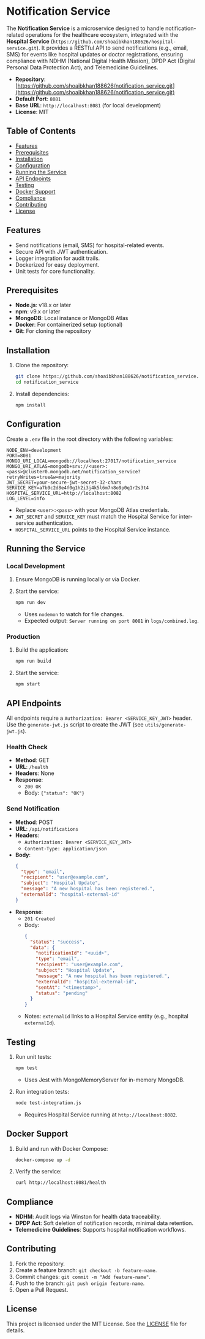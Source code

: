 # Notification Service

The **Notification Service** is a microservice designed to handle notification-related operations for the healthcare ecosystem, integrated with the **Hospital Service** (`https://github.com/shoaibkhan188626/hospital-service.git`). It provides a RESTful API to send notifications (e.g., email, SMS) for events like hospital updates or doctor registrations, ensuring compliance with NDHM (National Digital Health Mission), DPDP Act (Digital Personal Data Protection Act), and Telemedicine Guidelines.

- **Repository**: [https://github.com/shoaibkhan188626/notification_service.git](https://github.com/shoaibkhan188626/notification_service.git)
- **Default Port**: `8081`
- **Base URL**: `http://localhost:8081` (for local development)
- **License**: MIT

## Table of Contents

- [Features](#features)
- [Prerequisites](#prerequisites)
- [Installation](#installation)
- [Configuration](#configuration)
- [Running the Service](#running-the-service)
- [API Endpoints](#api-endpoints)
- [Testing](#testing)
- [Docker Support](#docker-support)
- [Compliance](#compliance)
- [Contributing](#contributing)
- [License](#license)

## Features

- Send notifications (email, SMS) for hospital-related events.
- Secure API with JWT authentication.
- Logger integration for audit trails.
- Dockerized for easy deployment.
- Unit tests for core functionality.

## Prerequisites

- **Node.js**: v18.x or later
- **npm**: v9.x or later
- **MongoDB**: Local instance or MongoDB Atlas
- **Docker**: For containerized setup (optional)
- **Git**: For cloning the repository

## Installation

1. Clone the repository:
   ```bash
   git clone https://github.com/shoaibkhan188626/notification_service.git
   cd notification_service
   ```
2. Install dependencies:
   ```bash
   npm install
   ```

## Configuration

Create a `.env` file in the root directory with the following variables:

```
NODE_ENV=development
PORT=8081
MONGO_URI_LOCAL=mongodb://localhost:27017/notification_service
MONGO_URI_ATLAS=mongodb+srv://<user>:<pass>@cluster0.mongodb.net/notification_service?retryWrites=true&w=majority
JWT_SECRET=your-secure-jwt-secret-32-chars
SERVICE_KEY=a7b9c2d8e4f0g1h2i3j4k5l6m7n8o9p0q1r2s3t4
HOSPITAL_SERVICE_URL=http://localhost:8082
LOG_LEVEL=info
```

- Replace `<user>:<pass>` with your MongoDB Atlas credentials.
- `JWT_SECRET` and `SERVICE_KEY` must match the Hospital Service for inter-service authentication.
- `HOSPITAL_SERVICE_URL` points to the Hospital Service instance.

## Running the Service

### Local Development

1. Ensure MongoDB is running locally or via Docker.
2. Start the service:
   ```bash
   npm run dev
   ```

   - Uses `nodemon` to watch for file changes.
   - Expected output: `Server running on port 8081` in `logs/combined.log`.

### Production

1. Build the application:
   ```bash
   npm run build
   ```
2. Start the service:
   ```bash
   npm start
   ```

## API Endpoints

All endpoints require a `Authorization: Bearer <SERVICE_KEY_JWT>` header. Use the `generate-jwt.js` script to create the JWT (see `utils/generate-jwt.js`).

### Health Check

- **Method**: GET
- **URL**: `/health`
- **Headers**: None
- **Response**:
  - `200 OK`
  - Body: `{"status": "OK"}`

### Send Notification

- **Method**: POST
- **URL**: `/api/notifications`
- **Headers**:
  - `Authorization: Bearer <SERVICE_KEY_JWT>`
  - `Content-Type: application/json`
- **Body**:
  ```json
  {
    "type": "email",
    "recipient": "user@example.com",
    "subject": "Hospital Update",
    "message": "A new hospital has been registered.",
    "externalId": "hospital-external-id"
  }
  ```
- **Response**:
  - `201 Created`
  - Body:
    ```json
    {
      "status": "success",
      "data": {
        "notificationId": "<uuid>",
        "type": "email",
        "recipient": "user@example.com",
        "subject": "Hospital Update",
        "message": "A new hospital has been registered.",
        "externalId": "hospital-external-id",
        "sentAt": "<timestamp>",
        "status": "pending"
      }
    }
    ```
  - Notes: `externalId` links to a Hospital Service entity (e.g., hospital `externalId`).

## Testing

1. Run unit tests:
   ```bash
   npm test
   ```

   - Uses Jest with MongoMemoryServer for in-memory MongoDB.
2. Run integration tests:
   ```bash
   node test-integration.js
   ```

   - Requires Hospital Service running at `http://localhost:8082`.

## Docker Support

1. Build and run with Docker Compose:
   ```bash
   docker-compose up -d
   ```
2. Verify the service:
   ```bash
   curl http://localhost:8081/health
   ```

## Compliance

- **NDHM**: Audit logs via Winston for health data traceability.
- **DPDP Act**: Soft deletion of notification records, minimal data retention.
- **Telemedicine Guidelines**: Supports hospital notification workflows.

## Contributing

1. Fork the repository.
2. Create a feature branch: `git checkout -b feature-name`.
3. Commit changes: `git commit -m "Add feature-name"`.
4. Push to the branch: `git push origin feature-name`.
5. Open a Pull Request.

## License

This project is licensed under the MIT License. See the [LICENSE](LICENSE) file for details.

